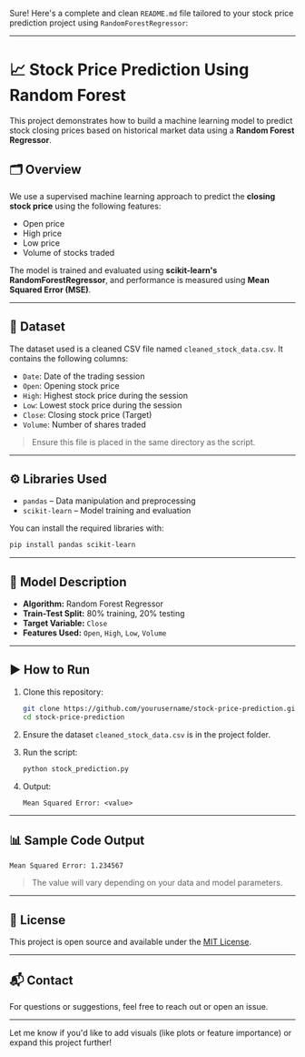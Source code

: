 Sure! Here's a complete and clean `README.md` file tailored to your stock price prediction project using `RandomForestRegressor`:

---

# 📈 Stock Price Prediction Using Random Forest

This project demonstrates how to build a machine learning model to predict stock closing prices based on historical market data using a **Random Forest Regressor**.

## 🗂️ Overview

We use a supervised machine learning approach to predict the **closing stock price** using the following features:

- Open price
- High price
- Low price
- Volume of stocks traded

The model is trained and evaluated using **scikit-learn's RandomForestRegressor**, and performance is measured using **Mean Squared Error (MSE)**.

---

## 📁 Dataset

The dataset used is a cleaned CSV file named `cleaned_stock_data.csv`. It contains the following columns:

- `Date`: Date of the trading session
- `Open`: Opening stock price
- `High`: Highest stock price during the session
- `Low`: Lowest stock price during the session
- `Close`: Closing stock price (Target)
- `Volume`: Number of shares traded

> Ensure this file is placed in the same directory as the script.

---

## ⚙️ Libraries Used

- `pandas` – Data manipulation and preprocessing
- `scikit-learn` – Model training and evaluation

You can install the required libraries with:
```bash
pip install pandas scikit-learn
```

---

## 🧠 Model Description

- **Algorithm:** Random Forest Regressor
- **Train-Test Split:** 80% training, 20% testing
- **Target Variable:** `Close`
- **Features Used:** `Open`, `High`, `Low`, `Volume`

---

## ▶️ How to Run

1. Clone this repository:
   ```bash
   git clone https://github.com/yourusername/stock-price-prediction.git
   cd stock-price-prediction
   ```

2. Ensure the dataset `cleaned_stock_data.csv` is in the project folder.

3. Run the script:
   ```bash
   python stock_prediction.py
   ```

4. Output:
   ```
   Mean Squared Error: <value>
   ```

---

## 📊 Sample Code Output

```
Mean Squared Error: 1.234567
```

> The value will vary depending on your data and model parameters.

---

## 📝 License

This project is open source and available under the [MIT License](LICENSE).

---

## 📬 Contact

For questions or suggestions, feel free to reach out or open an issue.

---

Let me know if you'd like to add visuals (like plots or feature importance) or expand this project further!
